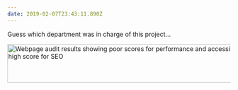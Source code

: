 ```yaml
---
date: 2019-02-07T23:43:11.890Z
---
```


Guess which department was in charge of this project…

<img src="/assets/notes/company-priorities.png" srcset="/assets/notes/company-priorities.png 600w, /assets/notes/company-priorities@2x.png 1200w" alt="Webpage audit results showing poor scores for performance and accessibility, and high score for SEO" width="600" height="87">
